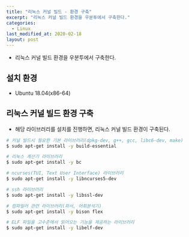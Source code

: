 ```yaml
---
title: "리눅스 커널 빌드 - 환경 구축"
excerpt: "리눅스 커널 빌드 환경을 우분투에서 구축한다."
categories:
  - Linux
last_modified_at: 2020-02-18
layout: post
---
```

- 리눅스 커널 빌드 환경을 우분투에서 구축한다.



## 설치 환경
- Ubuntu 18.04(x86-64)



## 리눅스 커널 빌드 환경 구축
- 해당 라이브러리를 설치를 진행하면, 리눅스 커널 빌드 환경이 구축된다.

```bash
# 커널 빌드시 필요한 기본 라이브러리(dpkg-dev, g++, gcc, libc6-dev, make)
$ sudo apt-get install -y build-essential

# 리눅스 계산기 라이브러리
$ sudo apt-get install -y bc

# ncurses(TUI, Text User Interface) 라이브러리
$ sudo apt-get install -y libncurses5-dev

# ssh 라이브러리
$ sudo apt-get install -y libssl-dev

# 컴파일러 관련 라이브러리(파서, 어휘분석기)
$ sudo apt-get install -y bison flex

# ELF 파일을 고수준에서 읽어오는 기능을 제공하는 라이브러리
$ sudo apt-get install -y libelf-dev
```